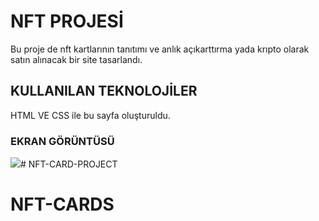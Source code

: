 <h1>NFT PROJESİ</h1>

Bu proje de nft kartlarının tanıtımı ve anlık açıkarttırma yada krıpto olarak satın alınacak bir site tasarlandı.


<h2> KULLANILAN TEKNOLOJİLER </h2>

HTML VE CSS ile bu sayfa oluşturuldu.

<h3>EKRAN GÖRÜNTÜSÜ</h3>

![](nft.gif)# NFT-CARD-PROJECT
# NFT-CARDS
